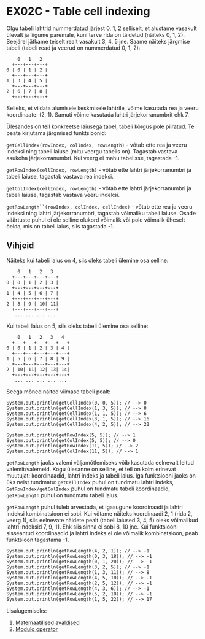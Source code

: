 EX02C - Table cell indexing
===========================


Olgu tabeli lahtrid nummerdatud järjest 0, 1, 2 selliselt, et alustame vasakult ülevalt ja liigume paremale, kuni terve rida on täidetud (näiteks 0, 1, 2).
Seejärel jätkame teiselt realt vasakult 3, 4, 5 jne. Saame näiteks järgmise tabeli (tabeli read ja veerud on nummerdatud 0, 1, 2):


```
    0   1   2
  +---+---+---+
0 | 0 | 1 | 2 |
  +---+---+---+
1 | 3 | 4 | 5 |
  +---+---+---+
2 | 6 | 7 | 8 |
  +---+---+---+
```


Selleks, et viidata alumisele keskmisele lahtrile, võime kasutada rea ja veeru koordinaate: (2, 1). Samuti võime kasutada lahtri järjekorranumbrit ehk 7.

Ülesandes on teil konkreetse laiusega tabel, tabeli kõrgus pole piiratud. Te peate kirjutama järgmised funktsioonid:

`getCellIndex(rowIndex, colIndex, rowLength)` - võtab ette rea ja veeru indeksi ning tabeli laiuse (mitu veergu tabelis on). Tagastab vastava asukoha järjekorranumbri. Kui veerg ei mahu tabelisse, tagastada -1.

`getRowIndex(cellIndex, rowLength)` - võtab ette lahtri järjekorranumbri ja tabeli laiuse, tagastab vastava rea indeksi.

`getColIndex(cellIndex, rowLength)` - võtab ette lahtri järjekorranumbri ja tabeli laiuse, tagastab vastava veeru indeksi.

`getRowLength``(rowIndex, colIndex, cellIndex)` - võtab ette rea ja veeru indeksi ning lahtri järjekorranumbri, tagastab võimaliku tabeli laiuse. Osade väärtuste puhul ei ole selline olukord võimalik või pole võimalik üheselt öelda, mis on tabeli laius, siis tagastada -1.


Vihjeid
---------

Näiteks kui tabeli laius on 4, siis oleks tabeli ülemine osa selline:

```
    0   1   2   3
  +---+---+---+---+
0 | 0 | 1 | 2 | 3 |
  +---+---+---+---+
1 | 4 | 5 | 6 | 7 |
  +---+---+---+---+
2 | 8 | 9 | 10| 11|
  +---+---+---+---+
   ... ... ... ...

```

Kui tabeli laius on 5, siis oleks tabeli ülemine osa selline:

```
    0   1   2   3   4
  +---+---+---+---+---+
0 | 0 | 1 | 2 | 3 | 4 |
  +---+---+---+---+---+
1 | 5 | 6 | 7 | 8 | 9 |
  +---+---+---+---+---+
2 | 10| 11| 12| 13| 14|
  +---+---+---+---+---+
   ... ... ... ... ...
```

Seega mõned näited viimase tabeli pealt:

```
System.out.println(getCellIndex(0, 0, 5)); // --> 0
System.out.println(getCellIndex(1, 3, 5)); // --> 8
System.out.println(getCellIndex(1, 1, 5)); // --> 6
System.out.println(getCellIndex(3, 1, 5)); // --> 16
System.out.println(getCellIndex(4, 2, 5)); // --> 22

System.out.println(getRowIndex(5, 5)); // --> 1
System.out.println(getColIndex(5, 5)); // --> 0
System.out.println(getRowIndex(11, 5)); // --> 2
System.out.println(getColIndex(11, 5)); // --> 1
```


``getRowLength`` jaoks valemi väljamõtlemiseks võib kasutada eelnevalt leitud valemit/valemeid. Kogu ülesanne on selline, et teil on
kolm erinevat muutujat: koordinaadid, lahtri indeks ja tabeli laius. Iga funktsiooni jaoks on üks neist tundmatu:
``getCellIndex`` puhul on tundmatu lahtri indeks, ``GetRowIndex/getColIndex`` puhul on tundmatu tabeli koordinaadid, ``getRowLength`` puhul on tundmatu tabeli laius.

``getRowLength`` puhul tuleb arvestada, et igasugune koordinaadi ja lahtri indeksi kombinatsioon ei sobi. Kui võtame näiteks koordinaadi 2, 1 (rida 2, veerg 1),
siis eelnevate näidete pealt (tabeli laiused 3, 4, 5) oleks võimalikud lahtri indeksid 7, 9, 11. Ehk siis sinna ei sobi 8, 10 jne.
Kui funktsiooni sisseantud koordinaadid ja lahtri indeks ei ole võimalik kombinatsioon, peab funktsioon tagastama -1.


```
System.out.println(getRowLength(4, 2, 1)); // --> -1
System.out.println(getRowLength(0, 3, 18)); // --> -1
System.out.println(getRowLength(0, 1, 20)); // --> -1
System.out.println(getRowLength(3, 2, 5)); // --> -1
System.out.println(getRowLength(1, 3, 11)); // --> 8
System.out.println(getRowLength(4, 5, 10)); // --> -1
System.out.println(getRowLength(2, 5, 12)); // --> -1
System.out.println(getRowLength(4, 3, 6)); // --> -1
System.out.println(getRowLength(5, 2, 18)); // --> -1
System.out.println(getRowLength(1, 5, 22)); // --> 17

```

Lisalugemiseks:

1. [Matemaatilised avaldised](https://javadoc.pages.taltech.ee/python_and_java_comparison/math.html#matemaatika)
2. [Modulo operator](https://www.geeksforgeeks.org/modulo-or-remainder-operator-in-java/)
